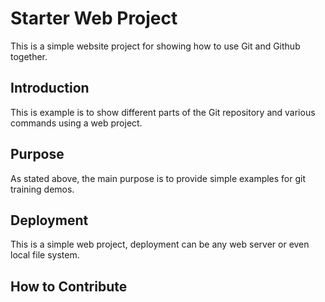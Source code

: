 # Starter Web Project

This is a simple website project for showing how to use Git and Github together.

## Introduction

This is example is to show different parts of the Git repository and various commands using a web project.

## Purpose
 
 As stated above, the main purpose is to provide simple examples for git training demos. 
 
## Deployment

This is a simple web project, deployment can be any web server or even local file system.

## How to Contribute